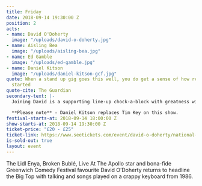 ```yaml
---
title: Friday
date: 2018-09-14 19:30:00 Z
position: 2
acts:
- name: David O'Doherty
  image: "/uploads/david-o-doherty.jpg"
- name: Aisling Bea
  image: "/uploads/aisling-bea.jpg"
- name: Ed Gamble
  image: "/uploads/ed-gamble.jpg"
- name: Daniel Kitson
  image: "/uploads/daniel-kitson-gcf.jpg"
quote: When a stand up gig goes this well, you do get a sense of how religions are
  started
quote-cite: The Guardian
secondary-text: |-
  Joining David is a supporting line-up chock-a-block with greatness with British Comedy Award winner and 8 Out Of 10 Cats team captain Aisling Bea, Mock The Week’s plucky scamp Ed Gamble and the inimitable Daniel Kitson as host.

  **Please note** - Daniel Kitson replaces Tim Key on this show.
festival-starts-at: 2018-09-14 18:00:00 Z
show-starts-at: 2018-09-14 19:30:00 Z
ticket-price: "£20 - £25"
ticket-link: https://www.seetickets.com/event/david-o-doherty/national-maritime-museum/1241736
is-sold-out: true
layout: event
---
```


The Lidl Enya, Broken Bublé, Live At The Apollo star and bona-fide Greenwich Comedy Festival favourite David O’Doherty returns to headline the Big Top with talking and songs played on a crappy keyboard from 1986.